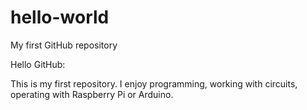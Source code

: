 # hello-world
My first GitHub repository

Hello GitHub:

This is my first repository. I enjoy programming, working with circuits, operating with Raspberry Pi or Arduino.
